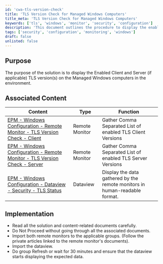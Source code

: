 ```yaml
---
id: 'cwa-tls-version-check'
title: 'TLS Version Check for Managed Windows Computers'
title_meta: 'TLS Version Check for Managed Windows Computers'
keywords: ['tls', 'windows', 'monitor', 'security', 'configuration']
description: 'This document outlines the procedure to display the enabled TLS versions on Managed Windows computers within the environment. It includes associated content links for remote monitors and dataviews to facilitate the gathering and display of TLS client and server versions.'
tags: ['security', 'configuration', 'monitoring', 'windows']
draft: false
unlisted: false
---
```

## Purpose

The purpose of the solution is to display the Enabled Client and Server (if applicable) TLS version(s) on the Managed Windows computers in the environment.

## Associated Content

| Content                                                                                                           | Type          | Function                                                       |
|-------------------------------------------------------------------------------------------------------------------|---------------|---------------------------------------------------------------|
| [EPM - Windows Configuration - Remote Monitor - TLS Version Check - Client](https://proval.itglue.com/DOC-5078775-13217933) | Remote Monitor | Gather Comma Separated List of enabled TLS Client Versions    |
| [EPM - Windows Configuration - Remote Monitor - TLS Version Check - Server](https://proval.itglue.com/DOC-5078775-13217931) | Remote Monitor | Gather Comma Separated List of enabled TLS Server Versions    |
| [EPM - Windows Configuration - Dataview - Security - TLS Status](https://proval.itglue.com/DOC-5078775-7974498) | Dataview      | Display the data gathered by the remote monitors in human-readable format. |

## Implementation

- Read all the solution and content-related documents carefully.
- Do Not Proceed without going through all the associated documents.
- Import both remote monitors to the applicable groups. (Follow the private articles linked to the remote monitor's documents).
- Import the dataview.
- Do group Refresh or wait for 30 minutes and ensure that the dataview starts displaying the expected data.



